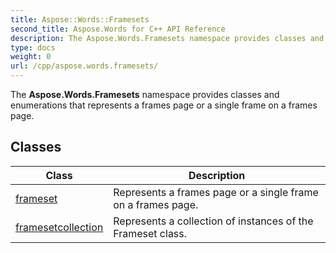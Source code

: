 ```yaml
---
title: Aspose::Words::Framesets
second_title: Aspose.Words for C++ API Reference
description: The Aspose.Words.Framesets namespace provides classes and enumerations that represents a frames page or a single frame on a frames page. 
type: docs
weight: 0
url: /cpp/aspose.words.framesets/
---
```


The **Aspose.Words.Framesets** namespace provides classes and enumerations that represents a frames page or a single frame on a frames page. 

## Classes

| Class | Description |
| --- | --- |
| [frameset](./frameset/) | Represents a frames page or a single frame on a frames page.  |
| [framesetcollection](./framesetcollection/) | Represents a collection of instances of the Frameset class.  |
